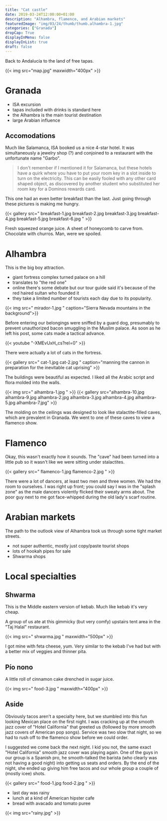 ```yaml
---
title: "Cat castle"
date: 2019-03-24T12:00:00+01:00
description: "Alhambra, flamenco, and Arabian markets"
featuredImage: "img/03/24/thumb/thumb.alhambra-1.jpg"
categories: ["Granada"]
dropCap: True
displayInMenu: false
displayInList: true
draft: false
---
```


Back to Andalucía to the land of free tapas.

{{< img src="map.jpg" maxwidth="400px" >}}

# Granada

* ISA excursion
* tapas included with drinks is standard here
* the Alhambra is the main tourist destination
* large Arabian influence

## Accomodations

Much like Salamanca, ISA booked us a nice 4-star hotel. It was simultaneously a jewelry shop (?) and conjoined to a restaurant with the unfortunate name "Garbo".

> I don't remember if I mentioned it for Salamanca, but these hotels have a quirk where you have to put your room key in a slot inside to turn on the electricity. This can be easily fooled with any other card shaped object, as discovered by another student who substituted her room key for a Dominos rewards card.

This one had an even better breakfast than the last. Just going through these pictures is making me hungry.

{{< gallery src=" breakfast-1.jpg breakfast-2.jpg breakfast-3.jpg breakfast-4.jpg breakfast-5.jpg breakfast-6.jpg " >}}

Fresh squeezed orange juice. A sheet of honeycomb to carve from. Chocolate with churros. Man, were we spoiled.

# Alhambra

This is the big boy attraction.

* giant fortress complex turned palace on a hill
* translates to "the red one"
* online there's some debate but our tour guide said it's because of the red haired sultan who founded it
* they take a limited number of tourists each day due to its popularity.

{{< img src=" mirador-1.jpg " caption="Sierra Nevada mountains in the background">}}

Before entering our belongings were sniffed by a guard dog, presumably to prevent unauthorized bacon smuggling in the Muslim palace. As soon as he left his post, some cats made a tactical advance.

{{< youtube "-XMEvUxH_cs?rel=0" >}}

There were actually a lot of cats in the fortress.

{{< gallery src=" cat-1.jpg cat-2.jpg " caption="manning the cannon in preparation for the inevitable cat uprising" >}}

The buildings were beautiful as expected. I liked all the Arabic script and flora molded into the walls.

{{< img src=" alhambra-1.jpg " >}}
{{< gallery src="alhambra-10.jpg alhambra-9.jpg alhambra-2.jpg alhambra-3.jpg alhambra-4.jpg alhambra-5.jpg alhambra-7.jpg" >}}

The molding on the ceilings was designed to look like stalactite-filled caves, which are prevalent in Granada. We went to one of these caves to view a flamenco show.

# Flamenco

Okay, this wasn't exactly how it sounds. The "cave" had been turned into a little pub so it wasn't like we were sitting under stalactites.

{{< gallery src=" flamenco-1.jpg flamenco-2.jpg "  >}}

There were a lot of dancers, at least two men and three women. We had the room to ourselves. I was right up front; you could say I was in the "splash zone" as the male dancers violently flicked their sweaty arms about. The poor guy next to me got face-whipped during the old lady's scarf routine.

# Arabian markets

The path to the outlook view of Alhambra took us through some tight market streets.

* not super authentic, mostly just copy/paste tourist shops
* lots of hookah pipes for sale
* Shwarma shops

# Local specialties

## Shwarma

This is the Middle eastern version of kebab. Much like kebab it's very cheap.

A group of us ate at this gimmicky (but very comfy) upstairs tent area in the "Taj Halal" restaurant.

{{< img src=" shwarma.jpg " maxwidth="500px" >}}

I got mine with feta cheese, yum. Very similar to the kebab I've had but with a better mix of veggies and thinner pita.

## Pío nono

A little roll of cinnamon cake drenched in sugar juice.

{{< img src=" food-3.jpg " maxwidth="400px" >}}

## Aside

Obviously tacos aren't a specialty here, but we stumbled into this fun looking Mexican place on the first night. I was cracking up at the smooth jazz cover of "Hotel California" that greeted us (followed by more smooth jazz covers of American pop songs). Service was two slow that night, so we had to rush off to the flamenco show before we could order.

I suggested we come back the next night. I kid you not, the same exact "Hotel California" smooth jazz cover was playing again. One of the guys in our group is a Spanish pro, he smooth-talked the barista (who clearly was not having a good night) into getting us seats and orders. By the end of the night, she ended up giving him free tacos and our whole group a couple of (mostly icee) shots.

{{< gallery src=" food-1.jpg food-2.jpg " >}}

* last day was rainy
* lunch at a kind of American hipster cafe
* bread with avacado and tomato puree

{{< img src="rainy.jpg" >}}
